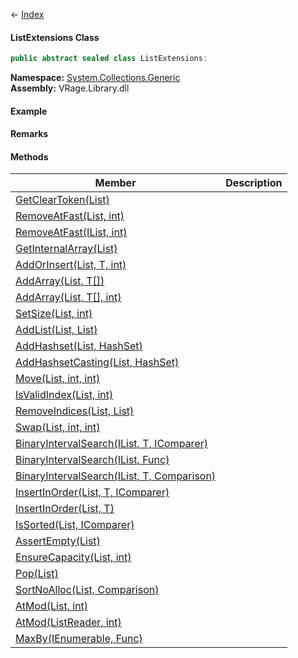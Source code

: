 ← [Index](Api-Index)

#### ListExtensions Class

```csharp
public abstract sealed class ListExtensions: 
```

**Namespace:** [System.Collections.Generic](System.Collections.Generic)  
**Assembly:** VRage.Library.dll

#### Example

#### Remarks

#### Methods

|Member|Description|
|---|---|
|[GetClearToken(List)](System.Collections.Generic.ListExtensions.GetClearToken)||
|[RemoveAtFast(List, int)](System.Collections.Generic.ListExtensions.RemoveAtFast)||
|[RemoveAtFast(IList, int)](System.Collections.Generic.ListExtensions.RemoveAtFast)||
|[GetInternalArray(List)](System.Collections.Generic.ListExtensions.GetInternalArray)||
|[AddOrInsert(List, T, int)](System.Collections.Generic.ListExtensions.AddOrInsert)||
|[AddArray(List, T[])](System.Collections.Generic.ListExtensions.AddArray)||
|[AddArray(List, T[], int)](System.Collections.Generic.ListExtensions.AddArray)||
|[SetSize(List, int)](System.Collections.Generic.ListExtensions.SetSize)||
|[AddList(List, List)](System.Collections.Generic.ListExtensions.AddList)||
|[AddHashset(List, HashSet)](System.Collections.Generic.ListExtensions.AddHashset)||
|[AddHashsetCasting(List, HashSet)](System.Collections.Generic.ListExtensions.AddHashsetCasting)||
|[Move(List, int, int)](System.Collections.Generic.ListExtensions.Move)||
|[IsValidIndex(List, int)](System.Collections.Generic.ListExtensions.IsValidIndex)||
|[RemoveIndices(List, List)](System.Collections.Generic.ListExtensions.RemoveIndices)||
|[Swap(List, int, int)](System.Collections.Generic.ListExtensions.Swap)||
|[BinaryIntervalSearch(IList, T, IComparer)](System.Collections.Generic.ListExtensions.BinaryIntervalSearch)||
|[BinaryIntervalSearch(IList, Func)](System.Collections.Generic.ListExtensions.BinaryIntervalSearch)||
|[BinaryIntervalSearch(IList, T, Comparison)](System.Collections.Generic.ListExtensions.BinaryIntervalSearch)||
|[InsertInOrder(List, T, IComparer)](System.Collections.Generic.ListExtensions.InsertInOrder)||
|[InsertInOrder(List, T)](System.Collections.Generic.ListExtensions.InsertInOrder)||
|[IsSorted(List, IComparer)](System.Collections.Generic.ListExtensions.IsSorted)||
|[AssertEmpty(List)](System.Collections.Generic.ListExtensions.AssertEmpty)||
|[EnsureCapacity(List, int)](System.Collections.Generic.ListExtensions.EnsureCapacity)||
|[Pop(List)](System.Collections.Generic.ListExtensions.Pop)||
|[SortNoAlloc(List, Comparison)](System.Collections.Generic.ListExtensions.SortNoAlloc)||
|[AtMod(List, int)](System.Collections.Generic.ListExtensions.AtMod)||
|[AtMod(ListReader, int)](System.Collections.Generic.ListExtensions.AtMod)||
|[MaxBy(IEnumerable, Func)](System.Collections.Generic.ListExtensions.MaxBy)||

